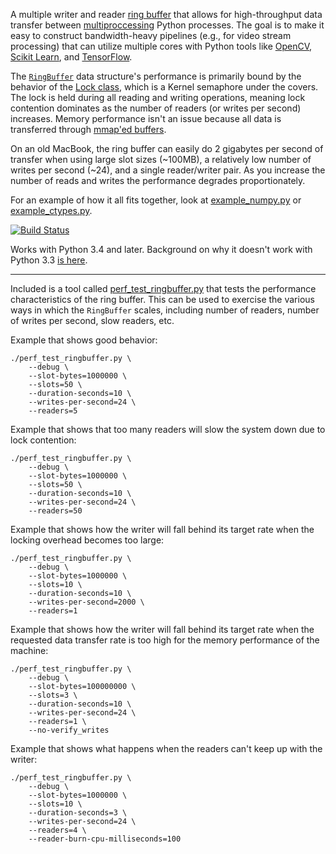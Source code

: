 A multiple writer and reader [ring buffer](https://en.wikipedia.org/wiki/Circular_buffer) that allows for high-throughput data transfer between [multiproccessing](https://docs.python.org/3/library/multiprocessing.html) Python processes. The goal is to make it easy to construct bandwidth-heavy pipelines (e.g., for video stream processing) that can utilize multiple cores with Python tools like [OpenCV](http://docs.opencv.org/3.0-last-rst/doc/py_tutorials/py_video/py_table_of_contents_video/py_table_of_contents_video.html#py-table-of-content-video), [Scikit Learn](http://scikit-learn.org/stable/auto_examples/classification/plot_digits_classification.html), and [TensorFlow](https://www.tensorflow.org/versions/r0.10/tutorials/image_recognition/index.html).

The [`RingBuffer`](ringbuffer.py) data structure's performance is primarily bound by the behavior of the [Lock class](https://docs.python.org/3/library/multiprocessing.html#multiprocessing.Lock), which is a Kernel semaphore under the covers. The lock is held during all reading and writing operations, meaning lock contention dominates as the number of readers (or writes per second) increases. Memory performance isn't an issue because all data is transferred through [mmap'ed buffers](https://en.wikipedia.org/wiki/Mmap#Memory_visibility).

On an old MacBook, the ring buffer can easily do 2 gigabytes per second of transfer when using large slot sizes (~100MB), a relatively low number of writes per second (~24), and a single reader/writer pair. As you increase the number of reads and writes the performance degrades proportionately.

For an example of how it all fits together, look at [example_numpy.py](example_numpy.py) or [example_ctypes.py](example_ctypes.py).

[![Build Status](https://travis-ci.org/bslatkin/ringbuffer.svg?branch=master)](https://travis-ci.org/bslatkin/ringbuffer)

Works with Python 3.4 and later. Background on why it doesn't work with Python 3.3 [is here](http://bugs.python.org/issue15944).

---

Included is a tool called [perf_test_ringbuffer.py](perf_test_ringbuffer) that tests the performance characteristics of the ring buffer. This can be used to exercise the various ways in which the `RingBuffer` scales, including number of readers, number of writes per second, slow readers, etc.

Example that shows good behavior:

```
./perf_test_ringbuffer.py \
    --debug \
    --slot-bytes=1000000 \
    --slots=50 \
    --duration-seconds=10 \
    --writes-per-second=24 \
    --readers=5
```

Example that shows that too many readers will slow the system down due to lock contention:

```
./perf_test_ringbuffer.py \
    --debug \
    --slot-bytes=1000000 \
    --slots=50 \
    --duration-seconds=10 \
    --writes-per-second=24 \
    --readers=50
```

Example that shows how the writer will fall behind its target rate when the locking overhead becomes too large:

```
./perf_test_ringbuffer.py \
    --debug \
    --slot-bytes=1000000 \
    --slots=10 \
    --duration-seconds=10 \
    --writes-per-second=2000 \
    --readers=1
```


Example that shows how the writer will fall behind its target rate when the requested data transfer rate is too high for the memory performance of the machine:

```
./perf_test_ringbuffer.py \
    --debug \
    --slot-bytes=100000000 \
    --slots=3 \
    --duration-seconds=10 \
    --writes-per-second=24 \
    --readers=1 \
    --no-verify_writes
```

Example that shows what happens when the readers can't keep up with the writer:

```
./perf_test_ringbuffer.py \
    --debug \
    --slot-bytes=1000000 \
    --slots=10 \
    --duration-seconds=3 \
    --writes-per-second=24 \
    --readers=4 \
    --reader-burn-cpu-milliseconds=100
```
